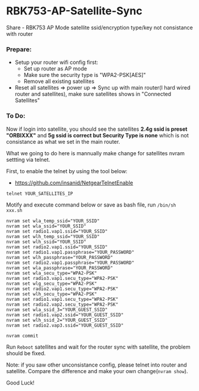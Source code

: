 # RBK753-AP-Satellite-Sync
Share - RBK753 AP Mode satellite ssid/encryption type/key not consistance with router


### Prepare:
* Setup your router wifi config first:
  * Set up router as AP mode
  * Make sure the security type is "WPA2-PSK[AES]"
  * Remove all existing satellites
* Reset all satellites  => power up => Sync up with main router(I hard wired router and satellites), make sure satellites shows in "Connected Satellites"


### To Do:
Now if login into satellite, you should see the satellites **2.4g ssid is preset "ORBIXXX"** and **5g ssid is correct but Security Type is none** which is not consistance as what we set in the main router.


What we going to do here is mannually make change for satellites nvram settting via telnet.

First, to enable the telnet by using the tool below:
  * https://github.com/insanid/NetgearTelnetEnable
  

```
telnet YOUR_SATELLITES_IP
```

Motify and execute command below or save as bash file, run `/bin/sh xxx.sh`

```
nvram set wla_temp_ssid="YOUR_SSID"
nvram set wla_ssid="YOUR_SSID"
nvram set radio1.vap1.ssid="YOUR_SSID"
nvram set wlh_temp_ssid="YOUR_SSID"
nvram set wlh_ssid="YOUR_SSID"
nvram set radio2.vap1.ssid="YOUR_SSID"
nvram set radio1.vap1.passphrase="YOUR_PASSWORD"
nvram set wlh_passphrase="YOUR_PASSWORD"
nvram set radio2.vap1.passphrase="YOUR_PASSWORD"
nvram set wla_passphrase="YOUR_PASSWORD"
nvram set wla_secu_type="WPA2-PSK"
nvram set radio3.vap1.secu_type="WPA2-PSK"
nvram set wlg_secu_type="WPA2-PSK"
nvram set radio2.vap1.secu_type="WPA2-PSK"
nvram set wlh_secu_type="WPA2-PSK"
nvram set radio1.vap1.secu_type="WPA2-PSK"
nvram set radio2.vap2.secu_type="WPA2-PSK"
nvram set wla_ssid_3="YOUR_GUEST_SSID"
nvram set radio1.vap2.ssid="YOUR_GUEST_SSID"
nvram set wlh_ssid_2="YOUR_GUEST_SSID"
nvram set radio2.vap3.ssid="YOUR_GUEST_SSID"

nvram commit

```
Run `Reboot` satellites and wait for the router sync with satellite, the problem should be fixed. 

Note: if you saw other unconsistance config, please telnet into router and satellite. Compare the difference and make your own change(`nvram show`). 

Good Luck!




